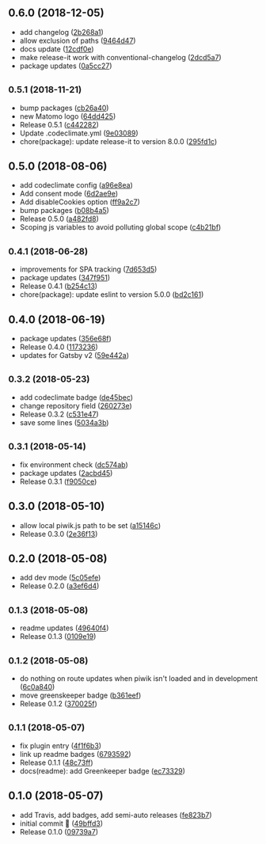 ## 0.6.0 (2018-12-05)

* add changelog ([2b268a1](https://github.com/kremalicious/gatsby-plugin-matomo/commit/2b268a1))
* allow exclusion of paths ([9464d47](https://github.com/kremalicious/gatsby-plugin-matomo/commit/9464d47))
* docs update ([12cdf0e](https://github.com/kremalicious/gatsby-plugin-matomo/commit/12cdf0e))
* make release-it work with conventional-changelog ([2dcd5a7](https://github.com/kremalicious/gatsby-plugin-matomo/commit/2dcd5a7))
* package updates ([0a5cc27](https://github.com/kremalicious/gatsby-plugin-matomo/commit/0a5cc27))



## <small>0.5.1 (2018-11-21)</small>

* bump packages ([cb26a40](https://github.com/kremalicious/gatsby-plugin-matomo/commit/cb26a40))
* new Matomo logo ([64dd425](https://github.com/kremalicious/gatsby-plugin-matomo/commit/64dd425))
* Release 0.5.1 ([c442282](https://github.com/kremalicious/gatsby-plugin-matomo/commit/c442282))
* Update .codeclimate.yml ([9e03089](https://github.com/kremalicious/gatsby-plugin-matomo/commit/9e03089))
* chore(package): update release-it to version 8.0.0 ([295fd1c](https://github.com/kremalicious/gatsby-plugin-matomo/commit/295fd1c))



## 0.5.0 (2018-08-06)

* add codeclimate config ([a96e8ea](https://github.com/kremalicious/gatsby-plugin-matomo/commit/a96e8ea))
* Add consent mode ([6d2ae9e](https://github.com/kremalicious/gatsby-plugin-matomo/commit/6d2ae9e))
* Add disableCookies option ([ff9a2c7](https://github.com/kremalicious/gatsby-plugin-matomo/commit/ff9a2c7))
* bump packages ([b08b4a5](https://github.com/kremalicious/gatsby-plugin-matomo/commit/b08b4a5))
* Release 0.5.0 ([a482fd8](https://github.com/kremalicious/gatsby-plugin-matomo/commit/a482fd8))
* Scoping js variables to avoid polluting global scope ([c4b21bf](https://github.com/kremalicious/gatsby-plugin-matomo/commit/c4b21bf))



## <small>0.4.1 (2018-06-28)</small>

* improvements for SPA tracking ([7d653d5](https://github.com/kremalicious/gatsby-plugin-matomo/commit/7d653d5))
* package updates ([347f951](https://github.com/kremalicious/gatsby-plugin-matomo/commit/347f951))
* Release 0.4.1 ([b254c13](https://github.com/kremalicious/gatsby-plugin-matomo/commit/b254c13))
* chore(package): update eslint to version 5.0.0 ([bd2c161](https://github.com/kremalicious/gatsby-plugin-matomo/commit/bd2c161))



## 0.4.0 (2018-06-19)

* package updates ([356e68f](https://github.com/kremalicious/gatsby-plugin-matomo/commit/356e68f))
* Release 0.4.0 ([1173236](https://github.com/kremalicious/gatsby-plugin-matomo/commit/1173236))
* updates for Gatsby v2 ([59e442a](https://github.com/kremalicious/gatsby-plugin-matomo/commit/59e442a))



## <small>0.3.2 (2018-05-23)</small>

* add codeclimate badge ([de45bec](https://github.com/kremalicious/gatsby-plugin-matomo/commit/de45bec))
* change repository field ([260273e](https://github.com/kremalicious/gatsby-plugin-matomo/commit/260273e))
* Release 0.3.2 ([c531e47](https://github.com/kremalicious/gatsby-plugin-matomo/commit/c531e47))
* save some lines ([5034a3b](https://github.com/kremalicious/gatsby-plugin-matomo/commit/5034a3b))



## <small>0.3.1 (2018-05-14)</small>

* fix environment check ([dc574ab](https://github.com/kremalicious/gatsby-plugin-matomo/commit/dc574ab))
* package updates ([2acbd45](https://github.com/kremalicious/gatsby-plugin-matomo/commit/2acbd45))
* Release 0.3.1 ([f9050ce](https://github.com/kremalicious/gatsby-plugin-matomo/commit/f9050ce))



## 0.3.0 (2018-05-10)

* allow local piwik.js path to be set ([a15146c](https://github.com/kremalicious/gatsby-plugin-matomo/commit/a15146c))
* Release 0.3.0 ([2e36f13](https://github.com/kremalicious/gatsby-plugin-matomo/commit/2e36f13))



## 0.2.0 (2018-05-08)

* add dev mode ([5c05efe](https://github.com/kremalicious/gatsby-plugin-matomo/commit/5c05efe))
* Release 0.2.0 ([a3ef6d4](https://github.com/kremalicious/gatsby-plugin-matomo/commit/a3ef6d4))



## <small>0.1.3 (2018-05-08)</small>

* readme updates ([49640f4](https://github.com/kremalicious/gatsby-plugin-matomo/commit/49640f4))
* Release 0.1.3 ([0109e19](https://github.com/kremalicious/gatsby-plugin-matomo/commit/0109e19))



## <small>0.1.2 (2018-05-08)</small>

* do nothing on route updates when piwik isn't loaded and in development ([6c0a840](https://github.com/kremalicious/gatsby-plugin-matomo/commit/6c0a840))
* move greenskeeper badge ([b361eef](https://github.com/kremalicious/gatsby-plugin-matomo/commit/b361eef))
* Release 0.1.2 ([370025f](https://github.com/kremalicious/gatsby-plugin-matomo/commit/370025f))



## <small>0.1.1 (2018-05-07)</small>

* fix plugin entry ([4f1f6b3](https://github.com/kremalicious/gatsby-plugin-matomo/commit/4f1f6b3))
* link up readme badges ([6793592](https://github.com/kremalicious/gatsby-plugin-matomo/commit/6793592))
* Release 0.1.1 ([48c73ff](https://github.com/kremalicious/gatsby-plugin-matomo/commit/48c73ff))
* docs(readme): add Greenkeeper badge ([ec73329](https://github.com/kremalicious/gatsby-plugin-matomo/commit/ec73329))



## 0.1.0 (2018-05-07)

* add Travis, add badges, add semi-auto releases ([fe823b7](https://github.com/kremalicious/gatsby-plugin-matomo/commit/fe823b7))
* initial commit 🍹 ([49bffd3](https://github.com/kremalicious/gatsby-plugin-matomo/commit/49bffd3))
* Release 0.1.0 ([09739a7](https://github.com/kremalicious/gatsby-plugin-matomo/commit/09739a7))



